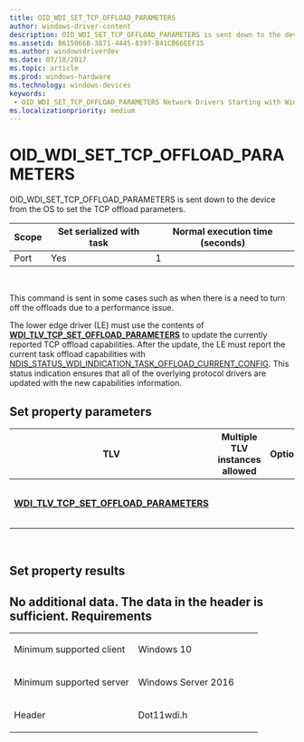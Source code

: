 ```yaml
---
title: OID_WDI_SET_TCP_OFFLOAD_PARAMETERS
author: windows-driver-content
description: OID_WDI_SET_TCP_OFFLOAD_PARAMETERS is sent down to the device from the OS to set the TCP offload parameters.
ms.assetid: B615066B-3871-4445-8397-B41CB66EEF35
ms.author: windowsdriverdev 
ms.date: 07/18/2017 
ms.topic: article 
ms.prod: windows-hardware 
ms.technology: windows-devices 
keywords:
 - OID_WDI_SET_TCP_OFFLOAD_PARAMETERS Network Drivers Starting with Windows Vista
ms.localizationpriority: medium
---
```


# OID\_WDI\_SET\_TCP\_OFFLOAD\_PARAMETERS


OID\_WDI\_SET\_TCP\_OFFLOAD\_PARAMETERS is sent down to the device from the OS to set the TCP offload parameters.

| Scope | Set serialized with task | Normal execution time (seconds) |
|-------|--------------------------|---------------------------------|
| Port  | Yes                      | 1                               |

 

This command is sent in some cases such as when there is a need to turn off the offloads due to a performance issue.

The lower edge driver (LE) must use the contents of [**WDI\_TLV\_TCP\_SET\_OFFLOAD\_PARAMETERS**](https://msdn.microsoft.com/library/windows/hardware/dn898071) to update the currently reported TCP offload capabilities. After the update, the LE must report the current task offload capabilities with [NDIS\_STATUS\_WDI\_INDICATION\_TASK\_OFFLOAD\_CURRENT\_CONFIG](ndis-status-wdi-indication-task-offload-current-config.md). This status indication ensures that all of the overlying protocol drivers are updated with the new capabilities information.

## Set property parameters


| TLV                                                                                        | Multiple TLV instances allowed | Optional | Description                           |
|--------------------------------------------------------------------------------------------|--------------------------------|----------|---------------------------------------|
| [**WDI\_TLV\_TCP\_SET\_OFFLOAD\_PARAMETERS**](https://msdn.microsoft.com/library/windows/hardware/dn898071) |                                |          | The TCP offload parameters to be set. |

 

## Set property results


No additional data. The data in the header is sufficient.
Requirements
------------

<table>
<colgroup>
<col width="50%" />
<col width="50%" />
</colgroup>
<tbody>
<tr class="odd">
<td><p>Minimum supported client</p></td>
<td><p>Windows 10</p></td>
</tr>
<tr class="even">
<td><p>Minimum supported server</p></td>
<td><p>Windows Server 2016</p></td>
</tr>
<tr class="odd">
<td><p>Header</p></td>
<td>Dot11wdi.h</td>
</tr>
</tbody>
</table>

 

 




